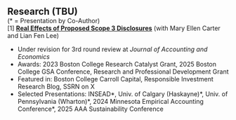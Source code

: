 <h2 id="research" style="margin: 2px 0 0;">Research (TBU) </h2>
(* = Presentation by Co-Author)
<div>
  <div class="title"> [1] <strong> <a href="https://ssrn.com/abstract=4743426">Real Effects of Proposed Scope 3 Disclosures</a></strong> (with Mary Ellen Carter and Lian Fen Lee) </div>
  <ul>
    <li>  Under revision for 3rd round review at <em>Journal of Accounting and Economics</em> <br></li>
    <li>  Awards: 2023 Boston College Research Catalyst Grant, 2025 Boston College GSA Conference, Research and Professional Development Grant </li>
    <li>  Featured in: Boston College Carroll Capital, Responsible Investment Research Blog, SSRN on X </li>
    <li>  Selected Presentations: INSEAD*, Univ. of Calgary (Haskayne)*, Univ. of Pennsylvania (Wharton)*, 2024 Minnesota Empirical Accounting Conference*, 2025 AAA Sustainability Conference </li>
  </ul>
</div>
